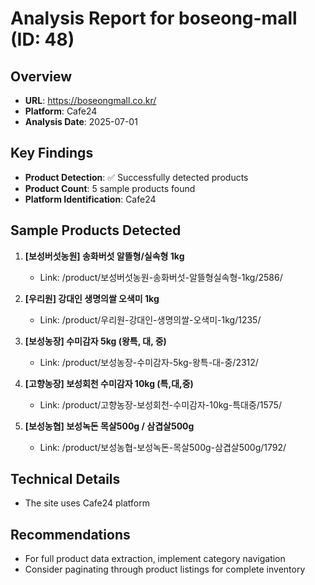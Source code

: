 # Analysis Report for boseong-mall (ID: 48)

## Overview
- **URL**: https://boseongmall.co.kr/
- **Platform**: Cafe24
- **Analysis Date**: 2025-07-01

## Key Findings
- **Product Detection**: ✅ Successfully detected products
- **Product Count**: 5 sample products found
- **Platform Identification**: Cafe24

## Sample Products Detected

1. **[보성버섯농원] 송화버섯 알뜰형/실속형 1kg**
   - Link: /product/보성버섯농원-송화버섯-알뜰형실속형-1kg/2586/

2. **[우리원] 강대인 생명의쌀 오색미 1kg**
   - Link: /product/우리원-강대인-생명의쌀-오색미-1kg/1235/

3. **[보성농장] 수미감자 5kg (왕특, 대, 중)**
   - Link: /product/보성농장-수미감자-5kg-왕특-대-중/2312/

4. **[고향농장] 보성회천 수미감자 10kg (특,대,중)**
   - Link: /product/고향농장-보성회천-수미감자-10kg-특대중/1575/

5. **[보성농협] 보성녹돈 목살500g / 삼겹살500g**
   - Link: /product/보성농협-보성녹돈-목살500g-삼겹살500g/1792/


## Technical Details
- The site uses Cafe24 platform

## Recommendations
- For full product data extraction, implement category navigation
- Consider paginating through product listings for complete inventory
